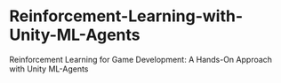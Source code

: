 # Reinforcement-Learning-with-Unity-ML-Agents
Reinforcement Learning for Game Development: A Hands-On Approach with Unity ML-Agents
